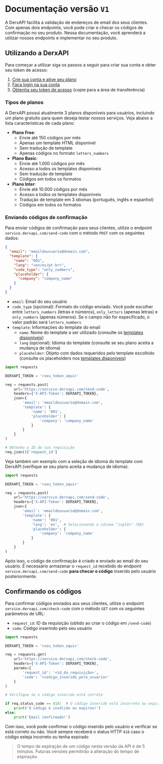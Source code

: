 # Documentação versão `V1`

A DerxAPI facilita a validação de endereços de email dos seus clientes. Com apenas dois endpoints, você pode criar e checar os códigos de confirmação no seu produto. Nessa documentação, você aprenderá a utilizar nossos endpoints e implementar no seu produto.

## Utilizando a DerxAPI

Para começar a utilizar siga os passos a seguir para criar sua conta e obter seu token de acesso:

1. [Crie sua conta e ative seu plano](https://derxapi.com/register)
2. [Faça login na sua conta](https://derxapi.com/login)
3. [Obtenha seu token de acesso](https://derxapi.com/token) (copie para a área de transferência)

### Tipos de planos

A DerxAPI possui atualmente 3 planos disponíveis para usuários, incluindo um plano gratuito para quem deseja testar nossos serviços. Veja abaixo a lista características de cada plano:

- **Plano Free**:
  - Envie até 150 códigos por mês
  - Apenas um template HTML disponível
  - Sem tradução de template
  - Apenas códigos no formato `letters_numbers`
- **Plano Basic**:
  - Envie até 1.000 códigos por mês
  - Acesso a todos os templates disponíveis
  - Sem tradução de template
  - Códigos em todos os formatos
- **Plano Inter**:
  - Envie até 10.000 códigos por mês
  - Acesso a todos os templates disponíveis
  - Tradução de template em 3 idiomas (português, inglês e espanhol)
  - Códigos em todos os formatos

### Enviando códigos de confirmação

Para enviar códigos de confirmação para seus clientes, utilize o endpoint `service.derxapi.com/send-code` com o método `POST` com os seguintes dados:

```json
{
  "email": "emaildousuario@domain.com",
  "template": {
    "name": "001",
    "lang": "<en/es/pt-br>",
    "code_type": "only_numbers",
    "placeholder": {
      "company": "company_name"
    }
  } 
}
```

- `email`: Email do seu usuário
- `code_type` (opcional): Formato do código enviado. Você pode escolher entre `letters_numbers` (letras e números), `only_letters` (apenas letras) e `only_numbers` (apenas números). Se o campo não for especificado, o valor padrão será `letters_numbers`
- `template`: Informações do template do email
  - `name`: Nome do template a ser utilizado (consulte os [templates disponíveis](https://github.com/firlast/derxapi-docs/blob/main/docs/templates.md))
  - `lang` (opcional): Idioma do template (consulte se seu plano aceita a mudança de idioma)
  - `placeholder`: Objeto com dados requeridos pelo template escolhido (consulte os placeholders nos [templates disponíveis](https://github.com/firlast/derxapi-docs/blob/main/docs/templates.md))

```python
import requests

DERXAPI_TOKEN = '<seu_token_aqui>'

req = requests.post(
    url='https://service.derxapi.com/send-code',
    headers={'X-API-Token': DERXAPI_TOKEN},
    json={
        'email': 'emaildousuario@domain.com',
        'template': {
            'name': '001',
            'placeholder': {
                'company': 'company_name'
            }
        } 
    }
)

# Obtenha o ID da sua requisição
req.json()['request_id']
```

Veja também um exemplo com a seleção de idioma do template com DerxAPI (verifique se seu plano aceita a mudança de idioma):

```python
import requests

DERXAPI_TOKEN = '<seu_token_aqui>'

req = requests.post(
    url='https://service.derxapi.com/send-code',
    headers={'X-API-Token': DERXAPI_TOKEN},
    json={
        'email': 'emaildousuario@domain.com',
        'template': {
            'name': '001',
            'lang': 'en',  # Selecionando o idioma "inglês" (EN)
            'placeholder': {
                'company': 'company_name'
            }
        } 
    }
)
```

Após isso, o código de confirmação é criado e enviado ao email do seu usuário. É necessário armazenar o `request_id` recebido do endpoint `service.derxapi.com/send-code` **para checar o código** inserido pelo usuário posteriormente.

## Confirmando os códigos

Para confirmar códigos enviados aos seus clientes, utilize o endpoint `service.derxapi.com/check-code` com o método `GET` com os seguintes parâmetros de URL:

- `request_id`: ID da requisição (obtido ao criar o código em `/send-code`)
- `code`: Código inserindo pelo seu usuário

```python
import requests

DERXAPI_TOKEN = '<seu_token_aqui>'

req = requests.get(
    url='https://service.derxapi.com/check-code',
    headers={'X-API-Token': DERXAPI_TOKEN},
    params={
        'request_id': '<id_da_requisição>',
        'code': '<codigo_inserido_pelo_usuario>'
    }
)

# Verifique se o código inserido está correto

if req.status_code == 418:  # O código inserido está incorreto ou expirou
    print('O código é inválido ou expirou!')
else:
    print('Email confirmado!')
```

Com isso, você pode confirmar o código inserido pelo usuário e verificar se está correto ou não. Você sempre receberá o status HTTP `418` caso o código esteja incorreto ou tenha expirado

> O tempo de expiração de um código nesta versão da API é de 5 minutos. Futuras versões permitirão a alteração do tempo de expiração.

